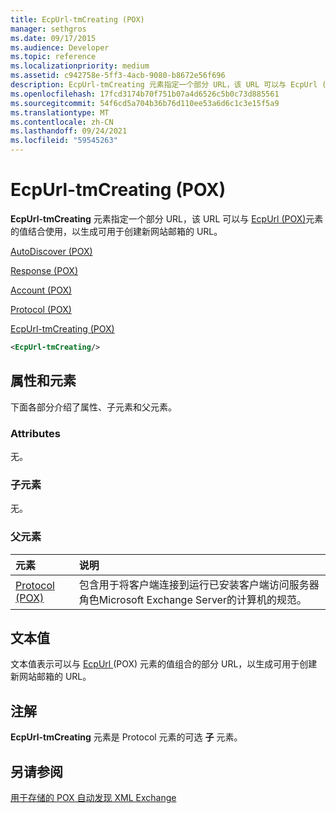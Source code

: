 ```yaml
---
title: EcpUrl-tmCreating (POX)
manager: sethgros
ms.date: 09/17/2015
ms.audience: Developer
ms.topic: reference
ms.localizationpriority: medium
ms.assetid: c942758e-5ff3-4acb-9080-b8672e56f696
description: EcpUrl-tmCreating 元素指定一个部分 URL，该 URL 可以与 EcpUrl (POX) 元素的值结合使用，以生成可用于创建新网站邮箱的 URL。
ms.openlocfilehash: 17fcd3174b70f751b07a4d6526c5b0c73d885561
ms.sourcegitcommit: 54f6cd5a704b36b76d110ee53a6d6c1c3e15f5a9
ms.translationtype: MT
ms.contentlocale: zh-CN
ms.lasthandoff: 09/24/2021
ms.locfileid: "59545263"
---
```

# <a name="ecpurl-tmcreating-pox"></a>EcpUrl-tmCreating (POX)

**EcpUrl-tmCreating** 元素指定一个部分 URL，该 URL 可以与 [EcpUrl (POX)](ecpurl-pox.md)元素的值结合使用，以生成可用于创建新网站邮箱的 URL。 
  
[AutoDiscover (POX)](autodiscover-pox.md)
  
[Response (POX)](response-pox.md)
  
[Account (POX)](account-pox.md)
  
[Protocol (POX)](protocol-pox.md)
  
[EcpUrl-tmCreating (POX)](ecpurl-tmcreating-pox.md)
  
```XML
<EcpUrl-tmCreating/>
```

## <a name="attributes-and-elements"></a>属性和元素

下面各部分介绍了属性、子元素和父元素。
  
### <a name="attributes"></a>Attributes

无。
  
### <a name="child-elements"></a>子元素

无。
  
### <a name="parent-elements"></a>父元素

|**元素**|**说明**|
|:-----|:-----|
|[Protocol (POX)](protocol-pox.md) <br/> |包含用于将客户端连接到运行已安装客户端访问服务器角色Microsoft Exchange Server的计算机的规范。  <br/> |
   
## <a name="text-value"></a>文本值

文本值表示可以与 [EcpUrl ](ecpurl-pox.md) (POX) 元素的值组合的部分 URL，以生成可用于创建新网站邮箱的 URL。 
  
## <a name="remarks"></a>注解

**EcpUrl-tmCreating** 元素是 Protocol 元素的可选 **子** 元素。 
  
## <a name="see-also"></a>另请参阅



[用于存储的 POX 自动发现 XML Exchange](pox-autodiscover-xml-elements-for-exchange.md)

